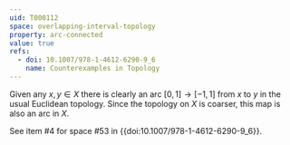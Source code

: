 ```yaml
---
uid: T000112
space: overlapping-interval-topology
property: arc-connected
value: true
refs:
  - doi: 10.1007/978-1-4612-6290-9_6
    name: Counterexamples in Topology
---
```

Given any $x,y \in X$ there is clearly an arc $[0,1] \rightarrow [-1,1]$ from $x$ to $y$ in the usual Euclidean topology. Since the topology on $X$ is coarser, this map is also an arc in $X$.

See item #4 for space #53 in {{doi:10.1007/978-1-4612-6290-9_6}}.
